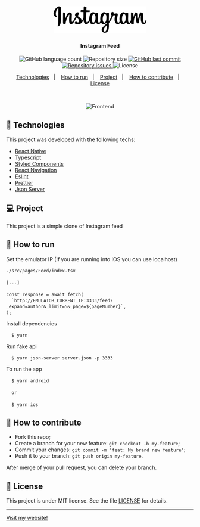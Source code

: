 <h1 align="center">
    <img alt="Instagram" title="#Instagram" src=".github/instagram.png" width="250px" />
</h1>

<h4 align="center">
  Instagram Feed
</h4>
<p align="center">
  <img alt="GitHub language count" src="https://img.shields.io/github/languages/count/gagigante/Instagram-Feed">

  <img alt="Repository size" src="https://img.shields.io/github/repo-size/gagigante/Instagram-Feed">
  
  <a href="https://github.com/gagigante/Instagram-Feed/commits/master">
    <img alt="GitHub last commit" src="https://img.shields.io/github/last-commit/gagigante/Instagram-Feed">
  </a>

  <a href="https://github.com/gagigante/Instagram-Feed/issues">
    <img alt="Repository issues" src="https://img.shields.io/github/issues/gagigante/Instagram-Feed">
  </a>

  <img alt="License" src="https://img.shields.io/badge/license-MIT-brightgreen">

<p align="center">
  <a href="#rocket-technologies">Technologies</a>&nbsp;&nbsp;&nbsp;|&nbsp;&nbsp;&nbsp;
  <a href="#runner-how-to-run">How to run</a>&nbsp;&nbsp;&nbsp;|&nbsp;&nbsp;&nbsp;
  <a href="#-project">Project</a>&nbsp;&nbsp;&nbsp;|&nbsp;&nbsp;&nbsp;
  <a href="#-how-to-contribute">How to contribute</a>&nbsp;&nbsp;&nbsp;|&nbsp;&nbsp;&nbsp;
  <a href="#memo-license">License</a>
</p>

<br>

<p align="center">
  <img alt="Frontend" src=".github/frontend.gif" width="300px">
</p>

## :rocket: Technologies

This project was developed with the following techs:

- [React Native](https://reactnative.dev/)
- [Typescript](https://www.typescriptlang.org/)
- [Styled Components](https://styled-components.com/)
- [React Navigation](https://reactnavigation.org/)
- [Eslint](https://eslint.org/)
- [Prettier](https://prettier.io/)
- [Json Server](https://www.npmjs.com/package/json-server)

## 💻 Project

This project is a simple clone of Instagram feed

## :runner: How to run

Set the emulator IP (If you are running into IOS you can use localhost)
```
./src/pages/Feed/index.tsx

[...]

const response = await fetch(
  `http://EMULATOR_CURRENT_IP:3333/feed?_expand=author&_limit=5&_page=${pageNumber}`,
);
```

Install dependencies
```
  $ yarn
```

Run fake api
```
  $ yarn json-server server.json -p 3333
```

To run the app
```
  $ yarn android

  or

  $ yarn ios
```

## 🤔 How to contribute

- Fork this repo;
- Create a branch for your new feature: `git checkout -b my-feature`;
- Commit your changes: `git commit -m 'feat: My brand new feature'`;
- Push it to your branch: `git push origin my-feature`.

After merge of your pull request, you can delete your branch.

## :memo: License

This project is under MIT license. See the file [LICENSE](LICENSE) for details.

---

[Visit my website!](https://www.ggportfolio.com.br)
